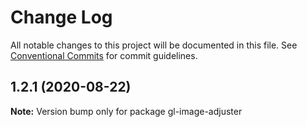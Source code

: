 # Change Log

All notable changes to this project will be documented in this file.
See [Conventional Commits](https://conventionalcommits.org) for commit guidelines.

## 1.2.1 (2020-08-22)

**Note:** Version bump only for package gl-image-adjuster
